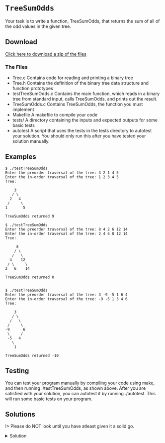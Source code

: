 # `TreeSumOdds`

Your task is to write a function, TreeSumOdds, that returns the sum of all of the odd values in the given tree.

## Download

[Click here to download a zip of the files](2521/Trees/TreeSumOdds.zip ':ignore')

### The Files

- Tree.c	Contains code for reading and printing a binary tree
- Tree.h	Contains the definition of the binary tree data structure and function prototypes
- testTreeSumOdds.c	Contains the main function, which reads in a binary tree from standard input, calls TreeSumOdds, and prints out the result.
- TreeSumOdds.c	Contains TreeSumOdds, the function you must implement
- Makefile	A makefile to compile your code
- tests/	A directory containing the inputs and expected outputs for some basic tests
- autotest	A script that uses the tests in the tests directory to autotest your solution. You should only run this after you have tested your solution manually.

## Examples

```
$ ./testTreeSumOdds
Enter the preorder traversal of the tree: 3 2 1 4 5
Enter the in-order traversal of the tree: 1 2 3 4 5
Tree:

    3
   / \
  2   4
 /     \
1       5

TreeSumOdds returned 9
```

```
$ ./testTreeSumOdds
Enter the preorder traversal of the tree: 8 4 2 6 12 14
Enter the in-order traversal of the tree: 2 4 6 8 12 14
Tree:

     8
    / \
   /   \
  4    12
 / \     \
2   6    14

TreeSumOdds returned 0
		

$ ./testTreeSumOdds
Enter the preorder traversal of the tree: 3 -9 -5 1 6 4
Enter the in-order traversal of the tree: -9 -5 1 3 4 6
Tree:

    3
   / \
  /   \
 /     \
-9      6
 \     /
 -5   4
   \
    1

TreeSumOdds returned -10
```

## Testing

You can test your program manually by compiling your code using make, and then running ./testTreeSumOdds, as shown above. After you are satisfied with your solution, you can autotest it by running ./autotest. This will run some basic tests on your program.

## Solutions

!> Please do NOT look until you have atleast given it a solid go.

<details>
<summary>Solution</summary>

```c
int TreeSumOdds(Tree t) {
  if (t == NULL) {
    return 0;
  } else {
    int result = TreeSumOdds(t->left) + TreeSumOdds(t->right);
    if (t->value % 2 != 0) {
      result += t->value;
    }
    return result;
  }
}
```

</details>
